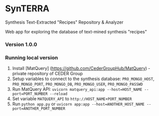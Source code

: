 # SynTERRA

Synthesis Text-Extracted "Recipes" Repository & Analyzer

Web app for exploring the database of text-mined synthesis "recipes"

### Version 1.0.0

### Running local version

1. Install [MatQuery] (https://github.com/CederGroupHub/MatQuery) - private repository of CEDER Group
2. Setup variables to connect to the synthesis database: `PRO_MONGO_HOST`, `PRO_MONGO_PORT`, `PRO_MONGO_DB`, `PRO_MONGO_USER`, `PRO_MONGO_PASSWD`
3. Run MatQuery API: `uvicorn matquery_api:app --host=HOST_NAME --port=PORT_NUMBER --reload`
4. Set variable `MATQUERY_API` to `http://HOST_NAME+PORT_NUMBER`
5. Run `python app.py` or `uvicorn app:app --host=ANOTHER_HOST_NAME --port=ANOTHER_PORT_NUMBER`



